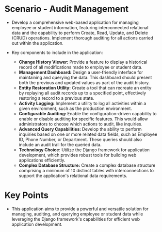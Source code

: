 # Scenario - Audit Management

- Develop a comprehensive web-based application for managing employee or student information, featuring interconnected relational data and the capability to perform Create, Read, Update, and Delete (CRUD) operations. Implement thorough auditing for all actions carried out within the application.​

- Key components to include in the application:
  - **Change History Viewer:** Provide a feature to display a historical record of all modifications made to employee or student data.
  - **Management Dashboard:** Design a user-friendly interface for maintaining and querying the data. This dashboard should present both the previous and updated values as part of the audit history.
  - **Entity Restoration Utility:** Create a tool that can recreate an entity by replaying all audit records up to a specified point, effectively restoring a record to a previous state.
  - **Activity Logging:** Implement a utility to log all activities within a given environment, such as the production environment.
  - ​**Configurable Auditing:** Enable the configuration-driven capability to enable or disable auditing for specific features. This would allow administrators to choose which actions to audit, like inquiries.
  - **Advanced Query Capabilities:** Develop the ability to perform inquiries based on one or more related data fields, such as Employee ID, Phone Number, or Department. These queries should also include an audit trail for the queried data.
  - **Technology Choice:** Utilize the Django framework for application development, which provides robust tools for building web applications efficiently.
  - **Complex Database Structure:** Create a complex database structure comprising a minimum of 10 distinct tables with interconnections to support the application's relational data requirements.

# Key Points

- This application aims to provide a powerful and versatile solution for managing, auditing, and querying employee or student data while leveraging the Django framework's capabilities for efficient web application development.​
